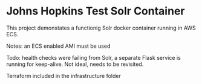 # Johns Hopkins Test Solr Container

This project demonstates a functionig Solr docker container running in AWS ECS. 

Notes: 
  an ECS enabled AMI must be used
 
Todo:
  health checks were failing from Solr, a separate Flask service is running for keep-alive. Not ideal, needs to be revisited.

Terraform included in the infrastructure folder
